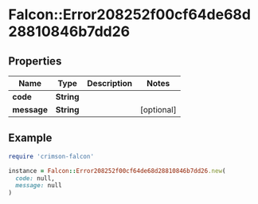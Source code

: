 # Falcon::Error208252f00cf64de68d28810846b7dd26

## Properties

| Name | Type | Description | Notes |
| ---- | ---- | ----------- | ----- |
| **code** | **String** |  |  |
| **message** | **String** |  | [optional] |

## Example

```ruby
require 'crimson-falcon'

instance = Falcon::Error208252f00cf64de68d28810846b7dd26.new(
  code: null,
  message: null
)
```

